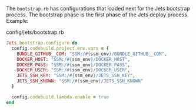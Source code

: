 The `bootstrap.rb` has configurations that loaded next for the Jets bootstrap process. The bootstrap phase is the first phase of the Jets deploy process. Example:

config/jets/bootstrap.rb

```ruby
Jets.bootstrap.configure do
  config.codebuild.project.env.vars = {
    BUNDLE_GITHUB__COM: "SSM:/#{ssm_env}/BUNDLE_GITHUB__COM",
    DOCKER_HOST: "SSM:/#{ssm_env}/DOCKER_HOST",
    DOCKER_PASS: "SSM:/#{ssm_env}/DOCKER_PASS",
    DOCKER_USER: "SSM:/#{ssm_env}/DOCKER_USER",
    JETS_SSH_KEY: "SSM:/#{ssm_env}/JETS_SSH_KEY",
    JETS_SSH_KNOWN: "SSM:/#{ssm_env}/JETS_SSH_KNOWN"
  }

  config.codebuild.lambda.enable = true
end
```
